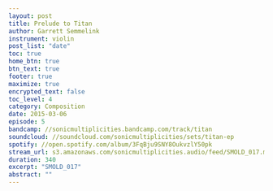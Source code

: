 ```yaml
---
layout: post
title: Prelude to Titan
author: Garrett Semmelink
instrument: violin
post_list: "date"
toc: true
home_btn: true
btn_text: true
footer: true
maximize: true
encrypted_text: false
toc_level: 4
category: Composition
date: 2015-03-06
episode: 5
bandcamp: //sonicmultiplicities.bandcamp.com/track/titan
soundcloud: //soundcloud.com/sonicmultiplicities/sets/titan-ep
spotify: //open.spotify.com/album/3FqBju9SNY8OukvzlY50pk
stream_url: s3.amazonaws.com/sonicmultiplicities.audio/feed/SMOLD_017.mp3
duration: 340
excerpt: "SMOLD_017"
abstract: ""
---
```

